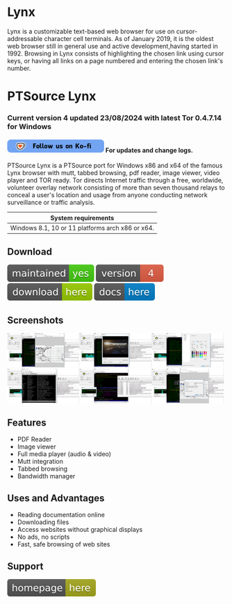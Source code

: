 # Lynx

Lynx is a customizable text-based web browser for use on cursor-addressable character cell terminals. As of January 2019, it is the oldest web browser still in general use and active development,having started in 1992. Browsing in Lynx consists of highlighting the chosen link using cursor keys, or having all links on a page numbered and entering the chosen link's number.

# PTSource Lynx
### Current version 4 updated 23/08/2024 with latest Tor 0.4.7.14 for Windows
#### [![ko-fi](/images/ko-fi.png)](https://ko-fi.com/ptsource) For updates and change logs.

PTSource Lynx is a PTSource port for Windows x86 and x64 of the famous Lynx browser with mutt, tabbed browsing, pdf reader, image viewer, video player and TOR ready. Tor directs Internet traffic through a free, worldwide, volunteer overlay network consisting of more than seven thousand relays to conceal a user's location and usage from anyone conducting network surveillance or traffic analysis. 

|  System requirements  |  
|         :---:         | 
| Windows 8.1, 10 or 11 platforms arch x86 or x64. | 

## Download

[![Maintenance](/images/maintained.svg)](https://wiki.ptsource.eu/soft/ptlynx/start)  [![You can download here.](/images/version-4-red.svg)](https://wiki.ptsource.eu/files_windows)  [![You can download here.](/images/download-here-green.svg)](https://wiki.ptsource.eu/files_windows) [![Help here.](/images/docs-here-blue.svg)](https://wiki.ptsource.eu/soft/ptlynx/start)

## Screenshots

<img src="https://raw.githubusercontent.com/ptsource/PTLynx/master/images/01B.PNG" width="33%"><img src="https://raw.githubusercontent.com/ptsource/PTLynx/master/images/02B.PNG" width="33%"><img src="https://raw.githubusercontent.com/ptsource/PTLynx/master/images/03B.PNG" width="33%">
<img src="https://raw.githubusercontent.com/ptsource/PTLynx/master/images/04B.PNG" width="33%"><img src="https://raw.githubusercontent.com/ptsource/PTLynx/master/images/05B.PNG" width="33%"><img src="https://raw.githubusercontent.com/ptsource/PTLynx/master/images/06B.PNG" width="33%">

## Features 

* PDF Reader
* Image viewer
* Full media player (audio & video)
* Mutt integration
* Tabbed browsing
* Bandwidth manager

## Uses and Advantages 

* Reading documentation online
* Downloading files
* Access websites without graphical displays
* No ads, no scripts
* Fast, safe browsing of web sites

## Support

[![Visit homepage.](/images/homepage-here-yellowgreen.svg)](https://wiki.ptsource.eu/soft/ptlynx/start)

